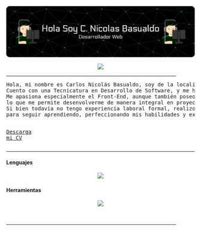 <img src="https://github.com/CNBasualdo/CNBasualdo/blob/main/GitBanner%20(2).png">

<p align="center">
  <a href="https://github.com/DenverCoder1/readme-typing-svg"><img src="https://readme-typing-svg.herokuapp.com?font=Russo+One&color=03AC4FFF&center=true&vCenter=true&width=600&height=100&lines=Espcialidad;Desarrollado+FrontEnd"></a>
</p>

<hr width="90%" >
<pre>
Hola, mi nombre es Carlos Nicolás Basualdo, soy de la localidad de Serodino. 
Cuento con una Tecnicatura en Desarrollo de Software, y me he especializado principalmente en el desarrollo web.
Me apasiona especialmente el Front-End, aunque también poseo conocimientos en Back-End,
lo que me permite desenvolverme de manera integral en proyectos web.
Si bien todavía no tengo experiencia laboral formal, realizo proyectos personales
para seguir aprendiendo, perfeccionando mis habilidades y explorando nuevas tecnologías.

  <a href="https://drive.google.com/file/d/1OL-pYjC8jb3u3bbqLswQooZkah4ExeZf/view?usp=sharing" target="_blank">Descarga mi CV</a>
</pre>
<hr>
  
<h4> Lenguajes</h4>
  <p align="center">
    <a href="https://skillicons.dev">
      <img src="https://skillicons.dev/icons?i=html,css,bootstrap,js,react,py,django,git," />
    </a>
  </p>

<h4>Herramientas</h4>
  <p align="center">
    <a href="https://skillicons.dev">
      <img src="https://skillicons.dev/icons?i=vscode,github,postgres,docker," />
    </a>
  </p>

<br>


<hr width="90%" >


